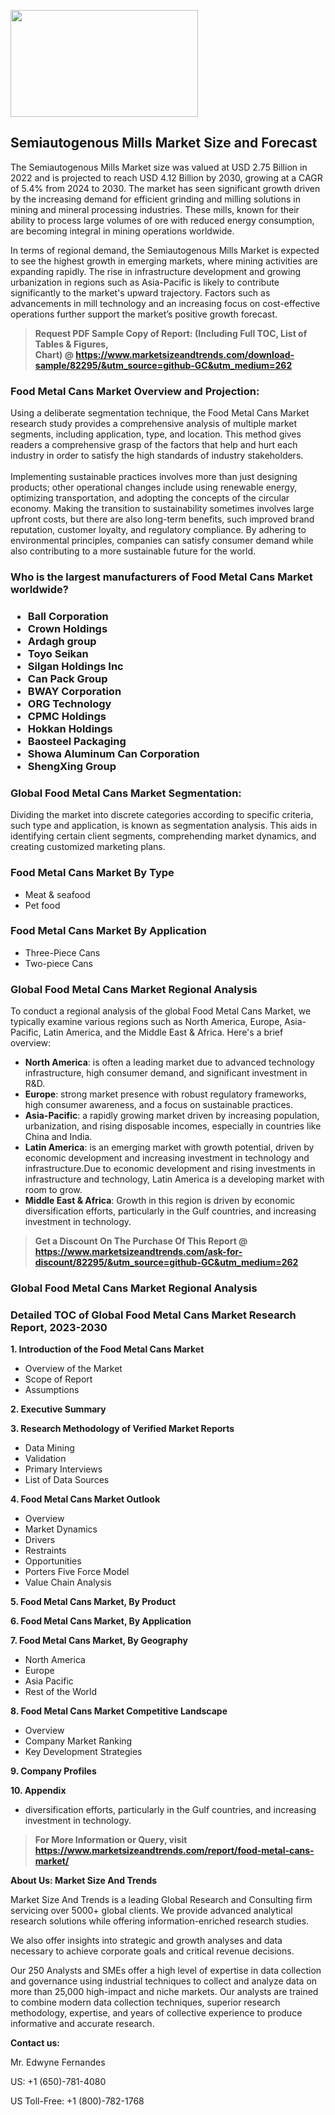 <p><img class="alignnone size-medium wp-image-20088" src="https://ffe5etoiles.com/wp-content/uploads/2024/12/MST1-300x171.png" alt="" width="300" height="171" /></p><h2>Semiautogenous Mills Market Size and Forecast</h2><p>The Semiautogenous Mills Market size was valued at USD 2.75 Billion in 2022 and is projected to reach USD 4.12 Billion by 2030, growing at a CAGR of 5.4% from 2024 to 2030. The market has seen significant growth driven by the increasing demand for efficient grinding and milling solutions in mining and mineral processing industries. These mills, known for their ability to process large volumes of ore with reduced energy consumption, are becoming integral in mining operations worldwide.</p><p>In terms of regional demand, the Semiautogenous Mills Market is expected to see the highest growth in emerging markets, where mining activities are expanding rapidly. The rise in infrastructure development and growing urbanization in regions such as Asia-Pacific is likely to contribute significantly to the market's upward trajectory. Factors such as advancements in mill technology and an increasing focus on cost-effective operations further support the market’s positive growth forecast.</p></p><blockquote id="" class=""><strong>Request PDF Sample Copy of Report: (Including Full TOC, List of Tables &amp; Figures, Chart)&nbsp;@&nbsp;<strong><a href="https://www.marketsizeandtrends.com/download-sample/82295/&utm_source=github-GC&utm_medium=262" target="_blank">https://www.marketsizeandtrends.com/download-sample/82295/&utm_source=github-GC&utm_medium=262</a></strong></strong></blockquote><h3 id="" class="">Food Metal Cans Market&nbsp;Overview and Projection:</h3><p id="" class="">Using a deliberate segmentation technique, the Food Metal Cans Market research study provides a comprehensive analysis of multiple market segments, including application, type, and location. This method gives readers a comprehensive grasp of the factors that help and hurt each industry in order to satisfy the high standards of industry stakeholders. <br /> <br />Implementing sustainable practices involves more than just designing products; other operational changes include using renewable energy, optimizing transportation, and adopting the concepts of the circular economy. Making the transition to sustainability sometimes involves large upfront costs, but there are also long-term benefits, such improved brand reputation, customer loyalty, and regulatory compliance. By adhering to environmental principles, companies can satisfy consumer demand while also contributing to a more sustainable future for the world.</p><h3 id="" class="">Who is the largest manufacturers of&nbsp;Food Metal Cans Market worldwide?</h3><h3 class=""><p><ul><li>Ball Corporation </li><li> Crown Holdings </li><li> Ardagh group </li><li> Toyo Seikan </li><li> Silgan Holdings Inc </li><li> Can Pack Group </li><li> BWAY Corporation </li><li> ORG Technology </li><li> CPMC Holdings </li><li> Hokkan Holdings </li><li> Baosteel Packaging </li><li> Showa Aluminum Can Corporation </li><li> ShengXing Group</li></ul></p></h3><h3 id="" class="">Global&nbsp;Food Metal Cans Market Segmentation:</h3><p id="" class="">Dividing the market into discrete categories according to specific criteria, such type and application, is known as segmentation analysis. This aids in identifying certain client segments, comprehending market dynamics, and creating customized marketing plans.</p><h3 id="" class="">Food Metal Cans Market&nbsp;By Type</h3><p><p><ul><li>Meat & seafood </li><li> Pet food</p></li></ul></p></p><h3 id="" class="">Food Metal Cans Market&nbsp;By Application</h3><p class=""><p><ul><li>Three-Piece Cans </li><li> Two-piece Cans</li></ul></p></p><h3 id="" class="">Global Food Metal Cans Market Regional Analysis</h3><p id="" class="">To conduct a regional analysis of the global Food Metal Cans Market, we typically examine various regions such as North America, Europe, Asia-Pacific, Latin America, and the Middle East &amp; Africa. Here's a brief overview:</p><ul><li><strong>North America</strong>: is often a leading market due to advanced technology infrastructure, high consumer demand, and significant investment in R&amp;D.</li><li><strong>Europe</strong>: strong market presence with robust regulatory frameworks, high consumer awareness, and a focus on sustainable practices.</li><li><strong>Asia-Pacific</strong>: a rapidly growing market driven by increasing population, urbanization, and rising disposable incomes, especially in countries like China and India.</li><li><strong>Latin America</strong>: is an emerging market with growth potential, driven by economic development and increasing investment in technology and infrastructure.Due to economic development and rising investments in infrastructure and technology, Latin America is a developing market with room to grow.</li><li><strong>Middle East &amp; Africa</strong>: Growth in this region is driven by economic diversification efforts, particularly in the Gulf countries, and increasing investment in technology.</li></ul><blockquote id="" class=""><strong>Get a Discount On The Purchase Of This Report @ <strong><a href="https://www.marketsizeandtrends.com/ask-for-discount/82295/&utm_source=github-GC&utm_medium=262" target="_blank">https://www.marketsizeandtrends.com/ask-for-discount/82295/&utm_source=github-GC&utm_medium=262</a></strong></strong></blockquote><h3 id="" class="">Global Food Metal Cans Market Regional Analysis</h3><h3 id="" class="">Detailed TOC of Global Food Metal Cans Market Research Report, 2023-2030</h3><p id="" class=""><strong>1. Introduction of the Food Metal Cans Market</strong></p><ul><li>Overview of the Market</li><li>Scope of Report</li><li>Assumptions</li></ul><p id="" class=""><strong>2. Executive Summary</strong></p><p id="" class=""><strong>3. Research Methodology of Verified Market Reports</strong></p><ul><li>Data Mining</li><li>Validation</li><li>Primary Interviews</li><li>List of Data Sources</li></ul><p id="" class=""><strong>4. Food Metal Cans Market Outlook</strong></p><ul><li>Overview</li><li>Market Dynamics</li><li>Drivers</li><li>Restraints</li><li>Opportunities</li><li>Porters Five Force Model</li><li>Value Chain Analysis</li></ul><p id="" class=""><strong>5. Food Metal Cans Market, By Product</strong></p><p id="" class=""><strong>6. Food Metal Cans Market, By Application</strong></p><p id="" class=""><strong>7. Food Metal Cans Market, By Geography</strong></p><ul><li>North America</li><li>Europe</li><li>Asia Pacific</li><li>Rest of the World</li></ul><p id="" class=""><strong>8. Food Metal Cans Market Competitive Landscape</strong></p><ul><li>Overview</li><li>Company Market Ranking</li><li>Key Development Strategies</li></ul><p id="" class=""><strong>9. Company Profiles</strong></p><p id="" class=""><strong>10. Appendix</strong></p><ul><li>diversification efforts, particularly in the Gulf countries, and increasing investment in technology.</li></ul><blockquote id="" class=""><strong>For More Information or Query, visit <strong><strong><a href="https://www.marketsizeandtrends.com/report/food-metal-cans-market/" target="_blank">https://www.marketsizeandtrends.com/report/food-metal-cans-market/</a></strong></strong></strong></blockquote><p id="" class=""><strong>About Us: Market Size And Trends</strong></p><p id="" class="">Market Size And Trends is a leading Global Research and Consulting firm servicing over 5000+ global clients. We provide advanced analytical research solutions while offering information-enriched research studies.</p><p id="" class="">We also offer insights into strategic and growth analyses and data necessary to achieve corporate goals and critical revenue decisions.</p><p id="" class="">Our 250 Analysts and SMEs offer a high level of expertise in data collection and governance using industrial techniques to collect and analyze data on more than 25,000 high-impact and niche markets. Our analysts are trained to combine modern data collection techniques, superior research methodology, expertise, and years of collective experience to produce informative and accurate research.</p><p id="" class=""><strong>Contact us:</strong></p><p id="" class="">Mr. Edwyne Fernandes</p><p id="" class="">US: +1 (650)-781-4080</p><p id="" class="">US Toll-Free: +1 (800)-782-1768</p>
